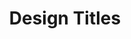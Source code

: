 ---
layout : sparkle
title : "Design Titles"
summary : "A satirical title generator for designers seeking a title apart from other designers."
visit : https://designtitles.com/
tags : []
category : ""
---